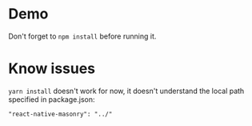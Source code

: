 # Demo
Don't forget to `npm install` before running it.

# Know issues
`yarn install` doesn't work for now, it doesn't understand the local path specified in package.json:

```
"react-native-masonry": "../"
```
